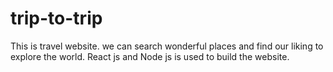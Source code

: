 # trip-to-trip
This is travel website. we can search wonderful places and find our liking to explore the world. React js and Node js is used to build the website.
